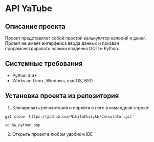 API YaTube 
=====

Описание проекта
----------
Проект представляет собой простой калькулятор калорий и денег. Проект не имеет интерфейса ввода данных и призван продемонстрировать навыки владения ООП и Python.

Системные требования
----------
* Python 3.6+
* Works on Linux, Windows, macOS, BSD

Установка проекта из репозитория
----------
1. Клонировать репозиторий и перейти в него в командной строке:
```
git clone 'https://github.com/NikitaChalykh/Calculator.git'

cd hw_python_oop
```
2.  Открыть проект в любом удобном IDE
